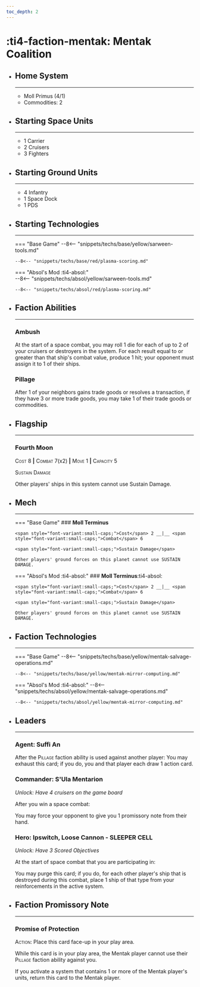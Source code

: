 ```yaml
---
toc_depth: 2
---
```


# :ti4-faction-mentak: Mentak Coalition

<div class="grid cards" markdown>

-   ## __Home System__

    ---

    * Moll Primus (4/1)
    * Commodities: 2

</div>

<div class="grid cards" markdown>

-   ## __Starting Space Units__

    ---

    * 1 Carrier
    * 2 Cruisers
    * 3 Fighters

-   ## __Starting Ground Units__

    ---

    * 4 Infantry
    * 1 Space Dock
    * 1 PDS

-   ## __Starting Technologies__

    ---
    === "Base Game"
        --8<-- "snippets/techs/base/yellow/sarween-tools.md"

        --8<-- "snippets/techs/base/red/plasma-scoring.md"

    === "Absol's Mod :ti4-absol:"  
        --8<-- "snippets/techs/absol/yellow/sarween-tools.md"

        --8<-- "snippets/techs/absol/red/plasma-scoring.md"

-   ## __Faction Abilities__

    ---
    ### **Ambush**
    
    At the start of a space combat, you may roll 1 die for each of up to 2 of your cruisers or destroyers in the system. 
    For each result equal to or greater than that ship's combat value, produce 1 hit; your opponent must assign it to 1 of their ships.

    ### **Pillage**
    
    After 1 of your neighbors gains trade goods or resolves a transaction, if they have 3 or more trade goods, you may take 1 of their trade goods or commodities.

-   ## __Flagship__

    ---
    ### **Fourth Moon**
    
    <span style="font-variant:small-caps;">Cost</span> 8 __|__ <span style="font-variant:small-caps;">Combat</span> 7(x2) __|__ <span style="font-variant:small-caps;">Move</span> 1 __|__ <span style="font-variant:small-caps;">Capacity</span> 5
    
    <span style="font-variant:small-caps;">Sustain Damage</span>

    Other players' ships in this system cannot use Sustain Damage.

-   ## __Mech__

    ---
    === "Base Game"
        ### **Moll Terminus**
        
        <span style="font-variant:small-caps;">Cost</span> 2 __|__ <span style="font-variant:small-caps;">Combat</span> 6
        
        <span style="font-variant:small-caps;">Sustain Damage</span>

        Other players' ground forces on this planet cannot use SUSTAIN DAMAGE.

    === "Absol's Mod :ti4-absol:"
        ### **Moll Terminus**:ti4-absol:
        
        <span style="font-variant:small-caps;">Cost</span> 2 __|__ <span style="font-variant:small-caps;">Combat</span> 6
        
        <span style="font-variant:small-caps;">Sustain Damage</span>

        Other players' ground forces on this planet cannot use SUSTAIN DAMAGE.

-   ## __Faction Technologies__

    ---
    === "Base Game"
        --8<-- "snippets/techs/base/yellow/mentak-salvage-operations.md"

        --8<-- "snippets/techs/base/yellow/mentak-mirror-computing.md"

    === "Absol's Mod :ti4-absol:"
        --8<-- "snippets/techs/absol/yellow/mentak-salvage-operations.md"

        --8<-- "snippets/techs/absol/yellow/mentak-mirror-computing.md"

-   ## __Leaders__

    ---
    ### **Agent**: Suffi An
    
    After the <span style="font-variant:small-caps;">Pillage</span> faction ability is used against another player:
    You may exhaust this card; if you do, you and that player each draw 1 action card.

    ### **Commander**: S'Ula Mentarion
    
    _Unlock: Have 4 cruisers on the game board_

    After you win a space combat:
    
    You may force your opponent to give you 1 promissory note from their hand.

    ### **Hero**: Ipswitch, Loose Cannon - SLEEPER CELL
    
    _Unlock: Have 3 Scored Objectives_

    At the start of space combat that you are participating in:

    You may purge this card; if you do, for each other player's ship that is destroyed during this combat, place 1 ship of that type from your reinforcements in the active system.

-   ## __Faction Promissory Note__

    ---
    ### **Promise of Protection**
    
    <span style="font-variant:small-caps;">Action</span>: Place this card face-up in your play area.

    While this card is in your play area, the Mentak player cannot use their <span style="font-variant:small-caps;">Pillage</span> faction ability against you.

    If you activate a system that contains 1 or more of the Mentak player's units, return this card to the Mentak player.

</div>